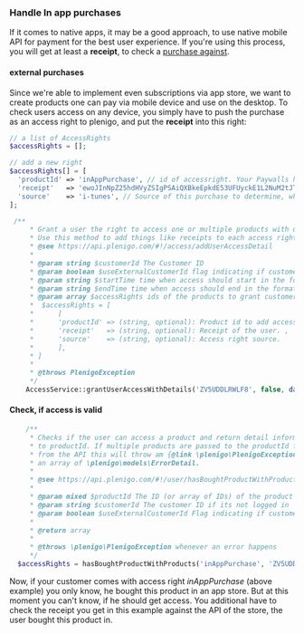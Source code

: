 ### Handle In app purchases

If it comes to native apps, it may be a good approach, to use native mobile API for payment for the best user experience. 
If you're using this process, you will get at least a **receipt**, to check a [purchase against](https://developer.apple.com/library/archive/releasenotes/General/ValidateAppStoreReceipt/Introduction.html#//apple_ref/doc/uid/TP40010573).

#### external purchases
Since we're able to implement even subscriptions via app store, we want to create products one can pay via mobile device and use on the desktop.
To check users access on any device, you simply have to push the purchase as an access right to plenigo, and put the **receipt** into this right:
```php
// a list of AccessRights
$accessRights = [];

// add a new right
$accessRights[] = [
  'productId' => 'inAppPurchase', // id of accessright. Your Paywalls have to check against this right
  'receipt'   => 'ewoJInNpZ25hdHVyZSIgPSAiQXBkeEpkdE53UFUyckE1L2NuM2tJTzFPVGsyN', // receipt from any appstore
  'source'    => 'i-tunes', // Source of this purchase to determine, which API to use for validation
];

 /**
     * Grant a user the right to access one or multiple products with details.
     * Use this method to add things like receipts to each access right.
     * @see https://api.plenigo.com/#!/access/addUserAccessDetail
     *
     * @param string $customerId The Customer ID
     * @param boolean $useExternalCustomerId flag indicating if customer id is an external customer id
     * @param string $startTime time when access should start in the format Y-m-d
     * @param string $endTime time when access should end in the format Y-m-d
     * @param array $accessRights ids of the products to grant customer access to
     *  $accessRights = [
     *      [
     *      'productId' => (string, optional): Product id to add access for. ,
     *      'receipt'   => (string, optional): Receipt of the user. ,
     *      'source'    => (string, optional): Access right source.
     *      ],
     * ]
     *
     * @throws PlenigoException
     */
    AccessService::grantUserAccessWithDetails('ZV5UDDLRWLF8', false, date('Y-m-d'), null, $accessRights);
```

#### Check, if access is valid
```php
    /**
     * Checks if the user can access a product and return detail information about that product. Multiple products can be requested by passing an array
     * to productId. If multiple products are passed to the productId field all products the user has bought are returned.If there is an error response
     * from the API this will throw am {@link \plenigo\PlenigoException}, in the case of BAD_REQUEST types, the exception will contain
     * an array of \plenigo\models\ErrorDetail.
     *
     * @see https://api.plenigo.com/#!/user/hasBoughtProductWithProducts
     *
     * @param mixed $productId The ID (or array of IDs) of the product to be queried against the user
     * @param string $customerId The customer ID if its not logged in
     * @param boolean $useExternalCustomerId Flag indicating if customer id sent is the external customer id
     *
     * @return array
     *
     * @throws \plenigo\PlenigoException whenever an error happens
     */
  $accessRights = hasBoughtProductWithProducts('inAppPurchase', 'ZV5UDDLRWLF8', false);

```
Now, if your customer comes with access right *inAppPurchase* (above example) you only know, he bought this product in an app store. But at this moment you can't know, if he should get access.
You additional have to check the receipt you get in this example against the API of the store, the user bought this product in.
